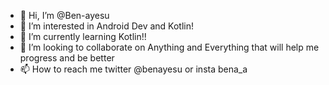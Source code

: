 - 👋 Hi, I’m @Ben-ayesu
- 👀 I’m interested in Android Dev and Kotlin!
- 🌱 I’m currently learning Kotlin!!
- 💞️ I’m looking to collaborate on Anything and Everything that will help me progress and be better
- 📫 How to reach me twitter @benayesu or insta bena_a

<!---
Ben-ayesu/Ben-ayesu is a ✨ special ✨ repository because its `README.md` (this file) appears on your GitHub profile.
You can click the Preview link to take a look at your changes.
--->
